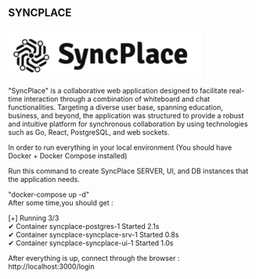 ## SYNCPLACE
<img src="images/SPLogo.png" width="400">

"SyncPlace" is a collaborative web application designed to facilitate real-time interaction through a combination of whiteboard and chat functionalities. Targeting a diverse user base, spanning education, business, and beyond, the application was structured to provide a robust and intuitive platform for synchronous collaboration by using technologies such as Go, React, PostgreSQL, and web sockets.

In order to run everything in your local environment (You should have Docker + Docker Compose installed)

Run this command to create SyncPlace SERVER, UI, and DB instances that the application needs.

"docker-compose up -d"  
After some time,you should get :

[+] Running 3/3  
 ✔ Container syncplace-postgres-1       Started          2.1s  
 ✔ Container syncplace-syncplace-srv-1  Started          0.8s  
 ✔ Container syncplace-syncplace-ui-1   Started          1.0s  

After everything is up, connect through the browser : http://localhost:3000/login

